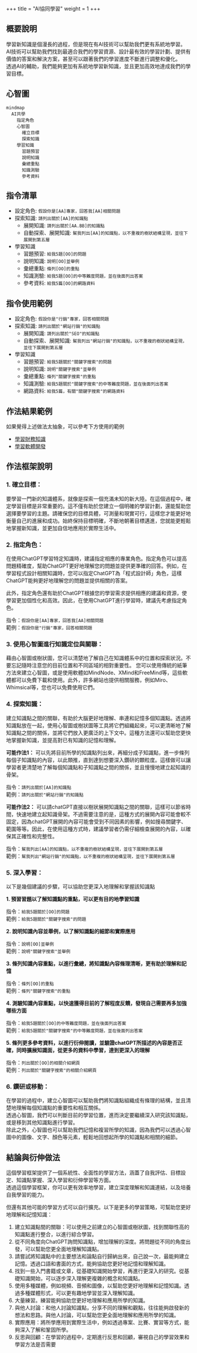 +++
title = "AI協同學習"
weight = 1
+++

## 概要說明

學習新知識是個漫長的過程，但是現在有AI技術可以幫助我們更有系統地學習。  
AI技術可以幫助我們找到最適合我們的學習資源、設計最有效的學習計劃、提供有價值的答案和解決方案，甚至可以跟著我們的學習進度不斷進行調整和優化。  
透過AI的輔助，我們能夠更加有系統地學習新知識，並且更加高效地達成我們的學習目標。  

## 心智圖
```mermaid
mindmap
  AI共學
    指定角色
    心智圖
      確立目標
      探索知識
    學習知識
      習題預習
      說明知識
      彙總重點
      知識測驗
      參考資料
```

## 指令清單

- 設定角色: `假設你是[AA]專家，回答我[AA]相關問題`
- 探索知識: `請列出關於[AA]的知識點`
    - 展開知識: `請列出關於[AA.BB]的知識點`
    - 自動探索、展開知識: `幫我列出[AA]的知識點，以不重複的樹狀結構呈現，並往下展開到第五層`
- 學習知識
    - 習題預習: `給我5題[OO]的問題`
    - 說明知識: `說明[OO]並舉例`
    - 彙總重點: `條列[OO]的重點`
    - 知識測驗: `給我5題[OO]的中等難度問題，並在後面列出答案`
    - 參考資料: `給我5篇[OO]的網路資料`

## 指令使用範例

- 設定角色: `假設你是"行銷"專家，回答相關問題`
- 探索知識: `請列出關於"網站行銷"的知識點`
    - 展開知識: `請列出關於"SEO"的知識點`
    - 自動探索、展開知識: `幫我列出"網站行銷"的知識點，以不重複的樹狀結構呈現，並往下展開到第五層`
- 學習知識
    - 習題預習: `給我5題關於"關鍵字搜索"的問題`
    - 說明知識: `說明"關鍵字搜索"並舉例`
    - 彙總重點: `條列"關鍵字搜索"的重點`
    - 知識測驗: `給我5題關於"關鍵字搜索"的中等難度問題，並在後面列出答案`
    - 網路資料: `給我5篇，有關"關鍵字搜索"的網路資料`
    
## 作法結果範例
如果覺得上述做法太抽象，可以參考下方使用的範例
- [學習財務知識](https://learninfun.github.io/learn-with-ai/zh-tw/ai-knowledge-hub/finance/)
- [學習軟體開發](https://learninfun.github.io/learn-with-ai/zh-tw/ai-knowledge-hub/it/back-end-development/)

## 作法框架說明

### 1. 確立目標：
要學習一門新的知識體系，就像是探索一個充滿未知的新大陸。在這個過程中，確定學習目標是非常重要的。這不僅有助於您建立一個明確的學習計劃，還能幫助您選擇要學習的主題。請確保您的目標具體，可測量和現實可行，這樣您才能更好地衡量自己的進展和成功。始終保持目標明確，不斷地朝著目標邁進，您就能更輕鬆地掌握新知識，並更加自信地應用於實際生活中。

### 2. 指定角色：

在使用ChatGPT學習特定知識時，建議指定相應的專業角色。指定角色可以提高問題精確度，幫助ChatGPT更好地理解您的問題並提供更準確的回答。例如，在學習程式設計相關知識時，您可以指定ChatGPT為「程式設計師」角色，這樣ChatGPT能夠更好地理解您的問題並提供相關的答案。
    
此外，指定角色還有助於ChatGPT根據您的學習需求提供相應的建議和資源，使學習更加個性化和高效。因此，在使用ChatGPT進行學習時，建議先考慮指定角色。
    
指令：`假設你是[AA]專家，回答我[AA]相關問題`  
範例：`假設你是"行銷"專家，回答相關問題`  
    
### 3. 使用心智圖進行知識定位與關聯：
藉由心智圖或樹狀圖，您可以清楚地了解自己在知識體系中的位置和探索狀況。不要忘記隨時注意您的目前位置和不同區域的相對重要性。
您可以使用傳統的紙筆方法來建立心智圖，或是使用軟體如MindNode、XMind和FreeMind等，這些軟體都可以免費下載和使用。此外，許多網站也提供相關服務，例如Miro、Whimsical等，您也可以免費使用它們。

### 4. 探索知識：
建立知識點之間的關聯，有助於大腦更好地理解、串連和記憶多個知識點。透過將知識點放在一起，使用心智圖或樹狀圖等工具將它們組織起來，可以更清晰地了解知識點之間的關係，並將它們放入更廣泛的上下文中。這種方法還可以幫助您更快地掌握新知識，並提高對已有知識的記憶和理解。
    
**可能作法1：**
可以先將目前所學的知識點列出來，再細分成子知識點，進一步條列每個子知識點的內容，以此類推，直到達到想要深入鑽研的顆粒度。這樣做可以讓學習者更清楚地了解每個知識點和子知識點之間的關係，並且慢慢地建立起知識的骨架。
    
指令：`請列出關於[AA]的知識點`  
範例：`請列出關於"網站行銷"的知識點`  
    
**可能作法2：**
可以請chatGPT直接以樹狀展開知識點之間的關聯，這樣可以節省時間，快速地建立起知識骨架。不過需要注意的是，這種方式的展開內容可能會較不固定，因為chatGPT展開的內容可能會受到不同因素的影響，例如搜尋關鍵字、範圍等等。因此，在使用這種方式時，建議學習者仍需仔細檢查展開的內容，以確保其正確性和完整性。
    
指令：`幫我列出[AA]的知識點，以不重複的樹狀結構呈現，並往下展開到第五層`  
範例：`幫我列出"網站行銷"的知識點，以不重複的樹狀結構呈現，並往下展開到第五層`  
    
### 5. 深入學習：
以下是幾個建議的步驟，可以協助您更深入地理解和掌握該知識點  

**1. 預習習題以了解知識點的重點，可以更有目的地學習知識**  

指令：`給我5題關於[OO]的問題`  
範例：`給我5題關於"關鍵字搜索"的問題`  
    
**2. 說明知識內容並舉例，以了解知識點的細節和實際應用**  

指令：`說明[OO]並舉例`    
範例：`說明"關鍵字搜索"並舉例`  
    
**3. 條列知識內容重點，以進行彙總，將知識點內容條理清晰，更有助於理解和記憶**  

指令：`條列[OO]的重點`  
範例：`條列"關鍵字搜索"的重點`  
    
**4. 測驗知識內容重點，以快速獲得目前的了解程度反饋，發現自己需要再多加強哪些方面**  

指令：`給我5題關於[OO]的中等難度問題，並在後面列出答案`  
範例：`給我5題關於"關鍵字搜索"的中等難度問題，並在後面列出答案`  
    
**5. 條列更多參考資料，以進行衍伸閱讀，並驗證chatGPT所描述的內容是否正確，同時擴展知識面，從更多的資料中學習，達到更深入的理解**  

指令：`列出關於[OO]的相關介紹網頁`  
範例：`列出關於"關鍵字搜索"的相關介紹網頁`  
    
### 6. 鑽研或移動：
在學習的過程中，建立心智圖可以幫助我們將知識點組織成有條理的結構，並且清楚地理解每個知識點的重要性和相互關係。  
透過心智圖，我們可以判斷目前的學習位置，進而決定要繼續深入研究該知識點，或是移到其他知識點進行學習。  
除此之外，心智圖也可以幫助我們記憶和複習所學的知識，因為我們可以透過心智圖中的圖像、文字、顏色等元素，輕鬆地回想起所學的知識點和相關的細節。

## 結論與衍伸做法

這個學習框架提供了一個系統性、全面性的學習方法，涵蓋了自我評估、目標設定、知識點掌握、深入學習和衍伸學習等方面。  
透過這個學習框架，你可以更有效率地學習，建立深度理解和知識連結，以及培養自我學習的能力。  

但還有其他可能的學習方式可以自行擴充。以下是更多的學習策略，可幫助您更好地理解和記憶知識：  

1. 建立知識點間的關聯：可以使用之前建立的心智圖或樹狀圖，找到關聯性高的知識點進行整合，以進行綜合學習。
2. 從不同角度向ChatGPT詢問知識點，增加理解的深度。將問題從不同的角度出發，可以幫助您更全面地理解知識點。
3. 請嘗試將知識點中的主要想法和論點自行歸納出來，自己說一次，最能夠建立記憶。透過口語和書面的方式，能夠協助您更好地記憶和理解知識。
4. 找到一些入門書籍或文章，從基礎知識開始學習，再進行更深入的研究。從基礎知識開始，可以逐步深入理解更複雜的概念和知識點。
5. 使用多種媒體，例如視頻、音頻和圖像，以幫助您更好地理解和記憶知識。透過多種媒體形式，可以更有趣地學習並深入理解知識。
6. 大量練習。練習能夠協助您更好地理解和應用所學的知識。
7. 與他人討論：和他人討論知識點，分享不同的理解和觀點，往往能夠啟發新的想法和思路。與他人討論，可以幫助您更全面地理解和應用所學的知識。
8. 實際應用：將所學應用到實際生活中，例如透過專案、比賽、實習等方式，能夠深入了解和鞏固所學。
9. 反思與回顧：在學習的過程中，定期進行反思和回顧，審視自己的學習效果和學習方法是否需要
